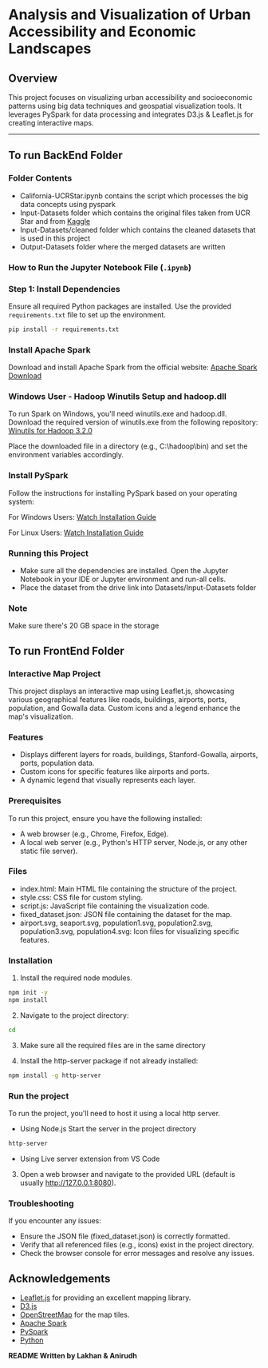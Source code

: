 <h1> Analysis and Visualization of Urban Accessibility and Economic Landscapes  </h1>

## Overview
This project focuses on visualizing urban accessibility and socioeconomic patterns using big data techniques and geospatial visualization tools. It leverages PySpark for data processing and integrates D3.js & Leaflet.js for creating interactive maps.

---

## To run BackEnd Folder

### Folder Contents
- California-UCRStar.ipynb contains the script which processes the big data concepts using pyspark
- Input-Datasets folder which contains the original files taken from UCR Star and from [Kaggle](https://www.kaggle.com/datasets/cathetorres/geospatial-environmental-and-socioeconomic-data/data)
- Input-Datasets/cleaned folder which contains the cleaned datasets that is used in this project
- Output-Datasets folder where the merged datasets are written


### How to Run the Jupyter Notebook File (`.ipynb`)

### Step 1: Install Dependencies
Ensure all required Python packages are installed. Use the provided `requirements.txt` file to set up the environment.

```bash
pip install -r requirements.txt
```
### Install Apache Spark 
Download and install Apache Spark from the official website:
[Apache Spark Download](https://spark.apache.org/downloads.html)

### Windows User - Hadoop Winutils Setup and hadoop.dll
To run Spark on Windows, you'll need winutils.exe and hadoop.dll. Download the required version of winutils.exe from the following repository: [Winutils for Hadoop 3.2.0](https://github.com/cdarlint/winutils)

Place the downloaded file in a directory (e.g., C:\hadoop\bin) and set the environment variables accordingly.

### Install PySpark
Follow the instructions for installing PySpark based on your operating system:

For Windows Users: [Watch Installation Guide](https://www.youtube.com/watch?v=rYY0LFdmI8s)

For Linux Users: [Watch Installation Guide](https://www.youtube.com/watch?v=ei_d4v9c2iA)

### Running this Project
- Make sure all the dependencies are installed. Open the Jupyter Notebook in your IDE or Jupyter environment and run-all cells.
- Place the dataset from the drive link into Datasets/Input-Datasets folder

### Note
Make sure there's 20 GB space in the storage

## To run FrontEnd Folder

### Interactive Map Project
This project displays an interactive map using Leaflet.js, showcasing various geographical features like roads, buildings, airports, ports, population, and Gowalla data. Custom icons and a legend enhance the map's visualization.

### Features 
- Displays different layers for roads, buildings, Stanford-Gowalla, airports, ports, population data.
- Custom icons for specific features like airports and ports.
- A dynamic legend that visually represents each layer.

### Prerequisites
To run this project, ensure you have the following installed:
- A web browser (e.g., Chrome, Firefox, Edge).
- A local web server (e.g., Python's HTTP server, Node.js, or any other static file server).

### Files
- index.html: Main HTML file containing the structure of the project.
- style.css: CSS file for custom styling.
- script.js: JavaScript file containing the visualization code.
- fixed_dataset.json: JSON file containing the dataset for the map.
- airport.svg, seaport.svg, population1.svg, population2.svg, population3.svg, population4.svg: Icon files for visualizing specific features.

### Installation

1. Install the required node modules.
```bash
npm init -y
npm install
```

2. Navigate to the project directory:
```bash
cd 
```

3. Make sure all the required files are in the same directory

4. Install the http-server package if not already installed:
```bash
npm install -g http-server
```

### Run the project
To run the project, you'll need to host it using a local http server.

- Using Node.js
Start the server in the project directory
```bash
http-server
```
- Using Live server extension from VS Code  

3. Open a web browser and navigate to the provided URL (default is usually http://127.0.0.1:8080).

### Troubleshooting
If you encounter any issues:
- Ensure the JSON file (fixed_dataset.json) is correctly formatted.
- Verify that all referenced files (e.g., icons) exist in the project directory.
- Check the browser console for error messages and resolve any issues.

## Acknowledgements
- [Leaflet.js](https://leafletjs.com/) for providing an excellent mapping library.
- [D3.js](https://d3js.org/)
- [OpenStreetMap](https://www.openstreetmap.org/) for the map tiles.
- [Apache Spark](https://spark.apache.org/)
- [PySpark](https://spark.apache.org/docs/latest/api/python/index.html)
- [Python](https://www.python.org/doc/)

<strong> README Written by Lakhan & Anirudh </strong>
